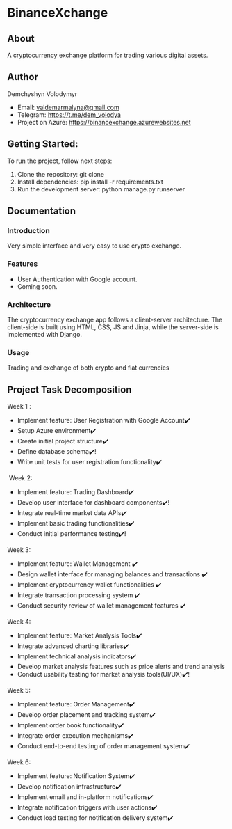 # BinanceXchange

## About

A cryptocurrency exchange platform for trading various digital assets.

## Author

Demchyshyn Volodymyr

- Email: valdemarmalyna@gmail.com
- Telegram: https://t.me/dem_volodya
- Project on Azure: https://binancexchange.azurewebsites.net

## Getting Started:

To run the project, follow next steps:

1. Clone the repository: git clone
2. Install dependencies: pip install -r requirements.txt
3. Run the development server: python manage.py runserver

## Documentation

### Introduction

Very simple interface and very easy to use crypto exchange.

### Features

- User Authentication with Google account.
- Coming soon.

### Architecture

The cryptocurrency exchange app follows a client-server architecture. The client-side is built using HTML, CSS, JS and
Jinja, while the server-side is implemented with Django.

### Usage

Trading and exchange of both crypto and fiat currencies

## Project Task Decomposition

Week 1 :️

- Implement feature: User Registration with Google Account✔️
- Setup Azure environment✔️
- Create initial project structure✔️
- Define database schema✔️!
- Write unit tests for user registration functionality✔️

️
Week 2:

- Implement feature: Trading Dashboard✔️
- Develop user interface for dashboard components✔️!
- Integrate real-time market data APIs✔️
- Implement basic trading functionalities✔️
- Conduct initial performance testing✔️!

Week 3:

- Implement feature: Wallet Management ✔️
- Design wallet interface for managing balances and transactions ✔️
- Implement cryptocurrency wallet functionalities ✔️
- Integrate transaction processing system ✔️
- Conduct security review of wallet management features ✔️

Week 4:

- Implement feature: Market Analysis Tools✔️
- Integrate advanced charting libraries✔️
- Implement technical analysis indicators✔️
- Develop market analysis features such as price alerts and trend analysis
- Conduct usability testing for market analysis tools(UI/UX)✔️!

Week 5:

- Implement feature: Order Management✔️
- Develop order placement and tracking system✔️
- Implement order book functionality✔️
- Integrate order execution mechanisms✔️
- Conduct end-to-end testing of order management system✔️

Week 6:

- Implement feature: Notification System✔️
- Develop notification infrastructure✔️
- Implement email and in-platform notifications✔️
- Integrate notification triggers with user actions✔️
- Conduct load testing for notification delivery system✔️
